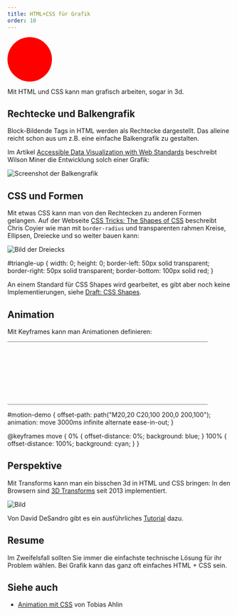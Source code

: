 ```yaml
---
title: HTML+CSS für Grafik
order: 10
---
```


<div style="width: 100px; height: 100px; background: red; -moz-border-radius: 50px; -webkit-border-radius: 50px; border-radius: 50px; color: red; margin: 10px 0px"></div>

Mit HTML und CSS kann man grafisch arbeiten, sogar in 3d.

## Rechtecke und Balkengrafik

Block-Bildende Tags in HTML werden als Rechtecke dargestellt. Das
alleine reicht schon aus um z.B. eine einfache Balkengrafik zu gestalten.

Im Artikel [Accessible Data Visualization with Web Standards](http://alistapart.com/article/accessibledatavisualization)
beschreibt Wilson Miner die Entwicklung solch einer Grafik:

![Screenshot der Balkengrafik](/images/balken.png)



## CSS und Formen

Mit etwas CSS kann man von den Rechtecken zu anderen Formen gelangen.
Auf der Webseite [CSS Tricks: The Shapes of CSS](https://css-tricks.com/examples/ShapesOfCSS/) beschreibt
Chris Coyier wie man mit `border-radius` und transparenten rahmen
Kreise, Ellipsen, Dreiecke und so weiter bauen kann:

![Bild der Dreiecks](/images/dreieck.png)

<css>
#triangle-up {
   width: 0; height: 0;
   border-left: 50px solid transparent;
   border-right: 50px solid transparent;
   border-bottom: 100px solid red;
}
</css>

An einem Standard für CSS Shapes wird gearbeitet, es gibt aber noch
keine Implementierungen, siehe [Draft: CSS Shapes](https://drafts.csswg.org/css-shapes/).

## Animation

Mit Keyframes kann man Animationen definieren:

<div id="motion-demo-space">
<div id="motion-demo"></div>
</div>
<style>
#motion-demo-space {
   width: 450px;
   height: 140px;
   margin: 10px 0;
   border-top: 1px gray solid;
   border-bottom: 1px gray solid;
}
#motion-demo {
  offset-path: path("M40,40 C50,100 400,0 400,100");
  animation: move 3000ms infinite alternate ease-in-out;
  width: 50px;
  height: 40px;
}

@keyframes move {
  0% {
    offset-distance: 0%;
    background: blue;
  }
  100% {
    offset-distance: 100%;
    background: cyan;
  }
}
</style>

<css>
#motion-demo {
  offset-path: path("M20,20 C20,100 200,0 200,100");
  animation: move 3000ms infinite alternate ease-in-out;
}

@keyframes move {
  0% {
    offset-distance: 0%;
    background: blue;
  }
  100% {
    offset-distance: 100%;
    background: cyan;
  }
}
</css>


## Perspektive

Mit Transforms kann man ein bisschen 3d in HTML und CSS bringen:
In den Browsern sind [3D Transforms](http://caniuse.com/#search=perspective)
seit 2013 implementiert.

![Bild](/images/weather-app-transition.jpg)

Von David DeSandro gibt es ein ausführliches [Tutorial](http://desandro.github.io/3dtransforms/) dazu.

## Resume

Im Zweifelsfall sollten Sie immer die einfachste technische Lösung
für ihr Problem wählen. Bei Grafik kann das ganz oft einfaches HTML + CSS sein.

## Siehe auch

* [Animation mit CSS](https://tobiasahlin.com/moving-letters/ ) von Tobias Ahlin
